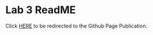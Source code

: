 # Lab 3 ReadME

Click [HERE](https://bernieshan.github.io/fa21-cse110-lab3/) to be redirected to the Github Page Publication.
